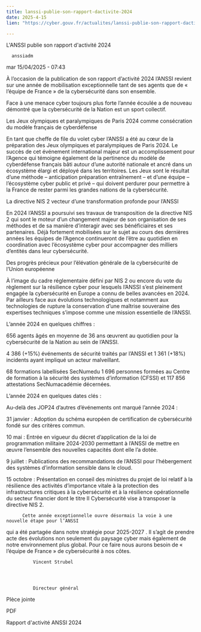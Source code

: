 ```yaml
---
title: lanssi-publie-son-rapport-dactivite-2024
date: 2025-4-15
lien: "https://cyber.gouv.fr/actualites/lanssi-publie-son-rapport-dactivite-2024"

---
```


L'ANSSI publie son rapport d'activité 2024

            


      anssiadm
mar 15/04/2025 - 07:43

            
À l’occasion de la publication de son rapport d’activité 2024
l’ANSSI revient sur une année de mobilisation exceptionnelle tant de ses agents que de « l’équipe de France » de la cybersécurité dans son ensemble. 

      
      

              
  

    

      
            
Face à une menace cyber toujours plus forte
l’année écoulée a de nouveau démontré que la cybersécurité de la Nation est un sport collectif.

Les Jeux olympiques et paralympiques de Paris 2024 comme consécration du modèle français de cyberdéfense

En tant que cheffe de file du volet cyber
l’ANSSI a été au cœur de la préparation des Jeux olympiques et paralympiques de Paris 2024. Le succès de cet événement international majeur est un accomplissement pour l’Agence
qui témoigne également de la pertinence du modèle de cyberdéfense français bâti autour d’une autorité nationale et ancré dans un écosystème élargi et déployé dans les territoires. Les Jeux sont le résultat d’une méthode – anticipation
préparation
entraînement – et d’une équipe – l’écosystème cyber public et privé – qui doivent perdurer pour permettre à la France de rester parmi les grandes nations de la cybersécurité.

La directive NIS 2
vecteur d’une transformation profonde pour l’ANSSI

En 2024
l’ANSSI a poursuivi ses travaux de transposition de la directive NIS 2 qui sont le moteur d’un changement majeur de son organisation
de ses méthodes et de sa manière d’interagir avec ses bénéficiaires et ses partenaires. Déjà fortement mobilisées sur le sujet au cours des dernières années
les équipes de l’Agence continueront de l’être au quotidien
en coordination avec l’écosystème cyber
pour accompagner des milliers d’entités dans leur cybersécurité.

Des progrès précieux pour l’élévation générale de la cybersécurité de l’Union européenne

À l’image du cadre réglementaire défini par NIS 2
ou encore du vote du règlement sur la résilience cyber
pour lesquels l’ANSSI s’est pleinement engagée
la cybersécurité en Europe a connu de belles avancées en 2024. Par ailleurs
face aux évolutions technologiques
et notamment aux technologies de rupture
la conservation d’une maîtrise souveraine des expertises techniques s’impose comme une mission essentielle de l’ANSSI.

L’année 2024 en quelques chiffres :


656 agents âgés en moyenne de 36 ans
œuvrent au quotidien pour la cybersécurité de la Nation
au sein de l’ANSSI.

4 386 (+15%) événements de sécurité traités par l’ANSSI
et 1 361 (+18%) incidents ayant impliqué un acteur malveillant.

68 formations labellisées SecNumedu
1 696 personnes formées au Centre de formation à la sécurité des systèmes d’information (CFSSI) et 117 856 attestations SecNumacadémie décernées.


L’année 2024 en quelques dates clés :

Au-delà des JOP24 d’autres d’événements ont marqué l’année 2024 :


31 janvier : Adoption du schéma européen de certification de cybersécurité fondé sur des critères commun.

10 mai : Entrée en vigueur du décret d’application de la loi de programmation militaire 2024-2030
permettant à l’ANSSI de mettre en œuvre l’ensemble des nouvelles capacités dont elle l’a dotée.

9 juillet : Publications des recommandations de l’ANSSI pour l’hébergement des systèmes d’information sensible dans le cloud.

15 octobre : Présentation en conseil des ministres du projet de loi relatif à la résilience des activités d’importance vitale
à la protection des infrastructures critiques à la cybersécurité et à la résilience opérationnelle du secteur financier dont le titre II
Cybersécurité
vise à transposer la directive NIS 2.



      
    

  


              
  


    

      

        
      

      

        

          Cette année exceptionnelle ouvre désormais la voie à une nouvelle étape pour l’ANSSI
qui a été partagée dans notre stratégie pour 2025-2027 . Il s’agit de prendre acte des évolutions non seulement du paysage cyber
mais également de notre environnement plus global. Pour ce faire
nous aurons besoin de « l’équipe de France » de cybersécurité à nos côtes. 
        

        

          

            

          

            

              Vincent Strubel
            

            

              Directeur général
            

          

        

      

      

        
      

    

  


              
  

          
  

    
PIèce jointe

              



  
  
PDF

  
Rapport d'activité ANSSI 2024
